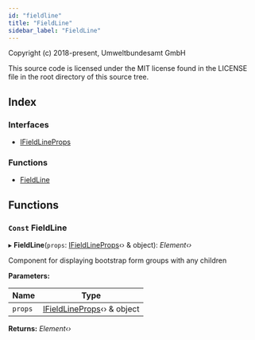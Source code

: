 ```yaml
---
id: "fieldline"
title: "FieldLine"
sidebar_label: "FieldLine"
---
```


Copyright (c) 2018-present, Umweltbundesamt GmbH

This source code is licensed under the MIT license found in the
LICENSE file in the root directory of this source tree.

## Index

### Interfaces

* [IFieldLineProps](../interfaces/fieldline.ifieldlineprops.md)

### Functions

* [FieldLine](fieldline.md#const-fieldline)

## Functions

### `Const` FieldLine

▸ **FieldLine**(`props`: [IFieldLineProps](../interfaces/fieldline.ifieldlineprops.md)‹› & object): *Element‹›*

Component for displaying bootstrap
form groups with any children

**Parameters:**

Name | Type |
------ | ------ |
`props` | [IFieldLineProps](../interfaces/fieldline.ifieldlineprops.md)‹› & object |

**Returns:** *Element‹›*
